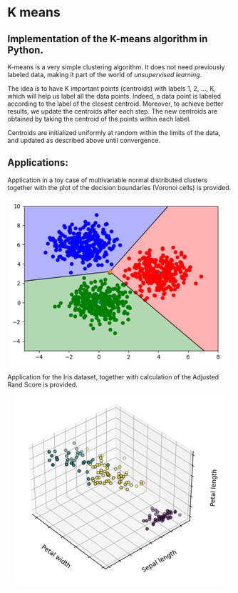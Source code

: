 # K means
## Implementation of the K-means algorithm in Python.

K-means is a very simple clustering algorithm. It does not need previously labeled data, making it part of the world of <i>unsupervised learning</i>.

The idea is to have K important points (centroids) with labels 1, 2, ..., K, which will help us label all the data points. Indeed, a data point is labeled according to the label of the closest centroid. Moreover, to achieve better results, we update the centroids after each step. The new centroids are obtained by taking the centroid of the points within each label.

Centroids are initialized uniformly at random within the limits of the data, and updated as described above until convergence.

## Applications:
Application in a toy case of multivariable normal distributed clusters together with the plot of the decision boundaries (Voronoi cells) is provided.

<p align="center">
  <img src="https://github.com/idarago/kmeans/blob/main/voronoicells.png" />
</p>
  
Application for the Iris dataset, together with calculation of the Adjusted Rand Score is provided.

<p align="center">
  <img src="https://github.com/idarago/kmeans/blob/main/iris_dataset_clustering.png" />
</p>
